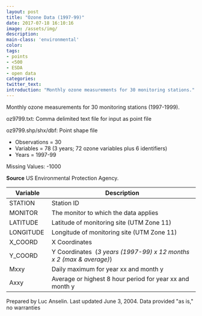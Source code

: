 ```yaml
---
layout: post
title: "Ozone Data (1997-99)"
date: 2017-07-18 16:10:16
image: /assets/img/
description:
main-class: 'environmental'
color:
tags:
- points
- <500
- ESDA
- open data
categories:
twitter_text:
introduction: "Monthly ozone measurements for 30 monitoring stations."
---
```


<script>
var map = L.map('map');
L.tileLayer('https://api.tiles.mapbox.com/v4/{id}/{z}/{x}/{y}.png?access_token=pk.eyJ1IjoibWFwYm94IiwiYSI6ImNpejY4NXVycTA2emYycXBndHRqcmZ3N3gifQ.rJcFIG214AriISLbB6B5aw', { <!--this is the URL for the Nepal Geojson-->
maxZoom: 18,
attribution: 'Map data &copy; <a href="http://openstreetmap.org">OpenStreetMap</a> contributors, ' +
'<a href="http://creativecommons.org/licenses/by-sa/2.0/">CC-BY-SA</a>, ' +
'Imagery © <a href="http://mapbox.com">Mapbox</a>',
id: 'mapbox.light'
}).addTo(map);

map.scrollWheelZoom.disable();
map.touchZoom.disable();
var enableMapInteraction = function () {
map.scrollWheelZoom.enable();
map.touchZoom.enable();
}
$('#map').on('click touch', enableMapInteraction);
$('#map').on('mouseout', function(){ map.scrollWheelZoom.disable();});

var smallIcon = L.icon({
iconUrl: 'http://www.hckrecruitment.nic.in/images/blue.png',
iconSize: [16, 16], // size of the icon
});

function onEachFeature(feature, layer) {
//console.log(feature);
var txt = "";
for (var fname in feature.properties) {
txt += fname;
txt += " : ";
txt += feature.properties[fname];
txt += "<br/>";
}
layer.bindPopup(txt);
}


// load GeoJSON from an external file
// load GeoJSON from an external file
$.getJSON("../data/ozone2.geojson",function(data){
// add GeoJSON layer to the map once the file is loaded
var json = L.geoJson(data, {
pointToLayer: function(feature, latlng) {

return L.marker(latlng, {
icon: smallIcon
});
},
onEachFeature: onEachFeature
});
json.addTo(map);
map.fitBounds(json.getBounds());
});

</script>





Monthly ozone measurements for 30 monitoring stations (1997-1999).

oz9799.txt:                          Comma delimited text file for input  as point file                        

oz9799.shp/shx/dbf:                   Point shape file                     


* Observations = 30
* Variables = 78 (3 years; 72 ozone variables plus 6 identifiers)
* Years = 1997-99

 Missing Values: -1000

**Source**
 US Environmental Protection Agency.


| **Variable**                         | **Description**                      |
|--|--
| STATION                              | Station ID                           |
| MONITOR                              | The monitor to which the data         applies                              |
| LATITUDE                             | Latitude of monitoring site (UTM      Zone 11)                             |
| LONGITUDE                            | Longitude of monitoring site (UTM    Zone 11)                             |
| X_COORD                             | X Coordinates                        |
| Y_COORD                             | Y Coordinates                         (*3 years (1997-99) x 12 months x 2   (max & average)*) |
| Mxxy                                 | Daily maximum for year xx and month   y                                    |
| Axxy                                 | Average or highest 8 hour period for year xx and month y                  |

Prepared by Luc Anselin. Last updated June 3, 2004. Data provided "as is," no warranties
